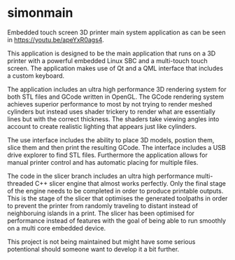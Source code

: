 # simonmain
Embedded touch screen 3D printer main system application as can be seen in https://youtu.be/apeYxR0ags4.

This application is designed to be the main application that runs on a 3D printer with a powerful embedded Linux SBC and a multi-touch touch screen. The application makes use of Qt and a QML interface that includes a custom keyboard.

The application includes an ultra high performance 3D rendering system for both STL files and GCode written in OpenGL. The GCode rendering system achieves superior performance to most by not trying to render meshed cylinders but instead uses shader trickery to render what are essentially lines but with the correct thickness. The shaders take viewing angles into account to create realistic lighting that appears just like cylinders.

The use interface includes the ability to place 3D models, postion them, slice them and then print the resulting GCode. The interface includes a USB drive explorer to find STL files. Furthermore the application allows for manual printer control and has automatic placing for multiple files.

The code in the slicer branch includes an ultra high performance multi-threaded C++ slicer engine that almost works perfectly. Only the final stage of the engine needs to be completed in order to produce printable outputs. This is the stage of the slicer that optimises the generated toolpaths in order to prevent the printer from randomly traveling to distant instead of neighboruing islands in a print. The slicer has been optimised for performance instead of features with the goal of being able to run smoothly on a multi core embedded device.

This project is not being maintained but might have some serious potentional should someone want to develop it a bit further.
